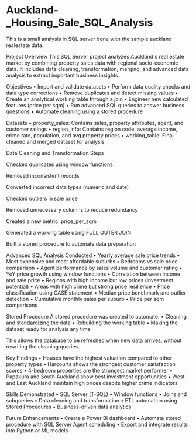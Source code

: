 # Auckland-_Housing_Sale_SQL_Analysis
This is a small analysis in SQL server done with the sample auckland realestate data.


Project Overview
This SQL Server project analyzes Auckland's real estate market by combining property sales data with regional socio-economic data. It includes data cleaning, transformation, merging, and advanced data analysis to extract important business insights.

Objectives
• Import and validate datasets
• Perform data quality checks and data type corrections
• Remove duplicates and detect missing values
• Create an analytical working table through a join
• Engineer new calculated features (price per sqm)
• Run advanced SQL queries to answer business questions
• Automate cleaning using a stored procedure

Datasets
• property_sales: Contains sales, property attributes, agent, and customer ratings
• region_info: Contains region code, average income, crime rate, population, and avg property prices
• working_table: Final cleaned and merged dataset for analysis

Data Cleaning and Transformation Steps

Checked duplicates using window functions

Removed inconsistent records

Converted incorrect data types (numeric and date)

Checked outliers in sale price

Removed unnecessary columns to reduce redundancy

Created a new metric: price_per_sqm

Generated a working table using FULL OUTER JOIN

Built a stored procedure to automate data preparation

Advanced SQL Analysis Conducted
• Yearly average sale price trends
• Most expensive and most affordable suburbs
• Bedrooms vs sale price comparison
• Agent performance by sales volume and customer rating
• YoY price growth using window functions
• Correlation between income and sale price
• Regions with high income but low prices (investment potential)
• Areas with high crime but strong price resilience
• Price classification using CASE statement
• Median price benchmark and outlier detection
• Cumulative monthly sales per suburb
• Price per sqm comparisons

Stored Procedure
A stored procedure was created to automate:
• Cleaning and standardizing the data
• Rebuilding the working table
• Making the dataset ready for analysis any time

This allows the database to be refreshed when new data arrives, without rewriting the cleaning queries.

Key Findings
• Houses have the highest valuation compared to other property types
• Harcourts shows the strongest customer satisfaction scores
• 4-bedroom properties are the strongest market performer
• Papakura and South Auckland show best investment opportunities
• West and East Auckland maintain high prices despite higher crime indicators

Skills Demonstrated
• SQL Server (T-SQL)
• Window functions
• Joins and subqueries
• Data cleaning and transformation
• ETL automation using Stored Procedures
• Business-driven data analytics

Future Enhancements
• Create a Power BI dashboard
• Automate stored procedure with SQL Server Agent scheduling
• Export and integrate results into Python or ML models
